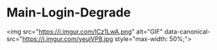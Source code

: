 # Main-Login-Degrade
<img src="https://i.imgur.com/lCz1LwA.png" alt="GIF" data-canonical-src="https://i.imgur.com/yeujVP8.jpg style="max-width: 50%;">
